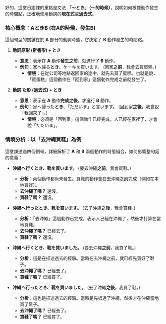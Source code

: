 </br>

好的，這堂日語課的重點是文法 **「～とき」（～的時候）**，說明如何根據動作發生的時間點，正確地使用動詞的**現在式**或**過去式**。

### **核心概念：AときB (在A的時候，發生B)**

這個句型的關鍵在於 **A** 部分的動詞時態，它決定了 **B** 動作發生的時間點。

1.  **動詞原形 (辭書形) + とき**
    *   **意思**：表示在 **A** 動作**發生之前**，就進行了 **B** 動作。
    *   **例句**：家へ帰る**とき**、ケーキを買います。 (回家**之前**，我會去買蛋糕。)
        *   **情境**：在從公司等地點返回家的途中，就先去買了蛋糕。也就是說，「買蛋糕」這個動作在「回到家」這個動作完成之前就發生了。

2.  **動詞 た形 (過去式) + とき**
    *   **意思**：表示在 **A** 動作**完成之後**，才進行 **B** 動作。
    *   **例句**：家へ帰った**とき**、「ただいま」と言います。 (回到家**之後**，我會說「我回來了」。)
        *   **情境**：必須是「回到家」這個動作已經完成，人已經在家裡了，才會說「ただいま」。

### **情境分析：以「去沖繩買鞋」為例**

這堂課透過四個例句，詳細解析了 **A** 和 **B** 兩個動作的時態組合，如何影響整句話的意義：

*   **沖縄へ行くとき、靴を買います。** (要去沖繩**之前**，我會買鞋。)
    *   **分析**：兩個動作都尚未發生。買鞋的動作會在去沖繩之前完成（例如在本地買好）。
    *   **去沖繩了嗎？** 還沒。
    *   **買鞋了嗎？** 還沒。

*   **沖縄へ行ったとき、靴を買います。** (去了沖繩**之後**，我會買鞋。)
    *   **分析**：「去沖繩」這個動作已完成，表示人已經在沖繩了，然後才打算在當地買鞋。
    *   **去沖繩了嗎？** 已經去了。
    *   **買鞋了嗎？** 還沒。

*   **沖縄へ行くとき、靴を買いました。** (要去沖繩**之前**，我買了鞋。)
    *   **分析**：這是在描述過去的經驗。當時在去沖繩之前，就已經先買好了鞋子。
    *   **去沖繩了嗎？** 已經去了。
    *   **買鞋了嗎？** 已經買了。

*   **沖縄へ行ったとき、靴を買いました。** (去了沖繩**之後**，我買了鞋。)
    *   **分析**：這也是描述過去的經驗。當時是先抵達了沖繩，然後才在沖繩當地買了鞋子。
    *   **去沖繩了嗎？** 已經去了。
    *   **買鞋了嗎？** 已經買了。
</br>
